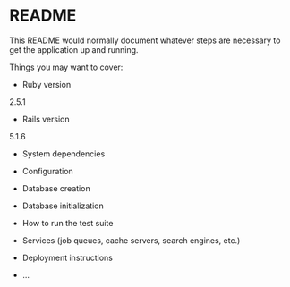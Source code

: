 # README

This README would normally document whatever steps are necessary to get the
application up and running.

Things you may want to cover:

* Ruby version

2.5.1

* Rails version

5.1.6

* System dependencies

* Configuration

* Database creation

* Database initialization

* How to run the test suite

* Services (job queues, cache servers, search engines, etc.)

* Deployment instructions

* ...
